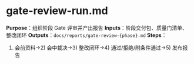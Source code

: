 # gate-review-run.md

**Purpose**：组织阶段 Gate 评审并产出报告
**Inputs**：阶段交付包、质量门清单、整改闭环
**Outputs**：`docs/reports/gate-review-{phase}.md`
**Steps**：

1. 会前资料→2) 会中裁决→3) 整改闭环→4) 通过/拒绝/附条件通过→5) 发布报告
